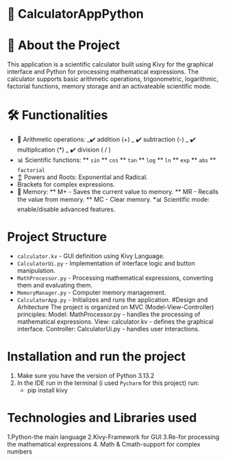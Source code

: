 # :book: CalculatorAppPython

# :pushpin: About the Project

This application is a scientific calculator built using Kivy for the graphical interface and Python for processing mathematical expressions.
The calculator supports basic arithmetic operations, trigonometric, logarithmic, factorial functions, memory storage and an activateable scientific mode.


# :hammer_and_wrench: Functionalities
 * :1234: Arithmetic operations:
    _:heavy_check_mark: addition (+)
    _ :heavy_check_mark: subtraction (-)
    _ :heavy_check_mark: multiplication (*)
    _ :heavy_check_mark: division ( / )
 * :bar_chart: Scientific functions:
    ** `sin`
    ** `cos`
    ** `tan`
    ** `log`
    ** `ln`
    ** `exp`
    ** `abs`
    ** `factorial`
 * :arrow_up_down: Powers and Roots: Exponential and Radical.
 * Brackets for complex expressions.
 * :floppy_disk: Memory:
   ** M+ - Saves the current value to memory.
   ** MR - Recalls the value from memory.
   ** MC - Clear memory.
 *:bar_chart: Scientific mode: enable/disable advanced features.


# Project Structure 
  * `calculator.kv` - GUI definition using Kivy Language.
  * `CalculatorUi.py` - Implementation of interface logic and button manipulation.
  * `MathProcessor.py` - Processing mathematical expressions, converting them and evaluating them.
  * `MemoryManager.py` - Computer memory management.
  * `CalculatorApp.py` - Initializes and runs the application.
#Design and Arhitecture
The project is organized on MVC (Model-View-Controller) principles:
Model: MathProcessor.py - handles the processing of mathematical expressions.
View: calculator.kv - defines the graphical interface.
Controller: CalculatorUi.py - handles user interactions.
# Installation and run the project
  1. Make sure you have the version of Python 3.13.2
  2. In the IDE run in the terminal (i used `Pycharm` for this project) run:
     * pip install kivy

# Technologies and Libraries used
1.Python-the main language
2.Kivy-Framework for GUI
3.Re-for processing the mathematical expressions
4. Math & Cmath-support for complex numbers

